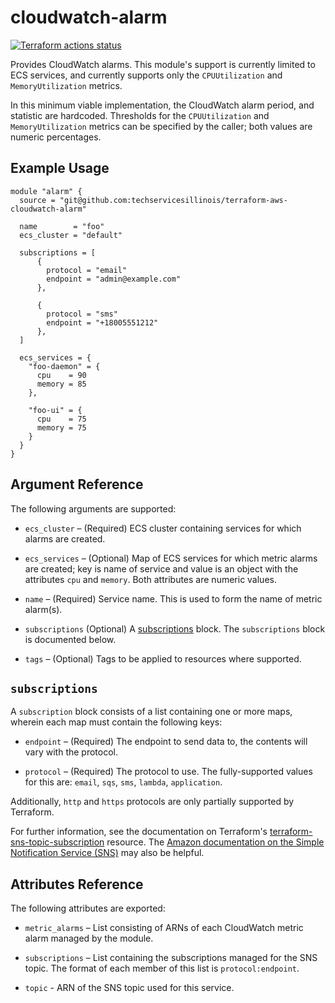 # cloudwatch-alarm

[![Terraform actions status](https://github.com/techservicesillinois/terraform-aws-cloudwatch-alarm/workflows/terraform/badge.svg)](https://github.com/techservicesillinois/terraform-aws-cloudwatch-alarm/actions)

Provides CloudWatch alarms. This module's support is currently limited to ECS
services, and currently supports only the `CPUUtilization` and `MemoryUtilization`
metrics.

In this minimum viable implementation, the CloudWatch alarm period, and
statistic are hardcoded. Thresholds for the `CPUUtilization` and
`MemoryUtilization` metrics can be specified by the caller; both values are numeric percentages.

Example Usage
-----------------

```
module "alarm" {
  source = "git@github.com:techservicesillinois/terraform-aws-cloudwatch-alarm"

  name        = "foo"
  ecs_cluster = "default"

  subscriptions = [
      {
        protocol = "email"
        endpoint = "admin@example.com"
      },

      {
        protocol = "sms"
        endpoint = "+18005551212"
      },
  ]

  ecs_services = {
    "foo-daemon" = {
      cpu    = 90
      memory = 85
    },

    "foo-ui" = {
      cpu    = 75
      memory = 75
    }
  }
}
```

Argument Reference
-----------------

The following arguments are supported:

* `ecs_cluster` – (Required) ECS cluster containing services for which alarms
are created.

* `ecs_services` – (Optional) Map of ECS services for which metric alarms are created; key is name of service and value is an object with the attributes `cpu` and `memory`.
Both attributes are numeric values.

* `name` – (Required) Service name. This is used to form the name of metric alarm(s).

* `subscriptions` (Optional) A [subscriptions](#subscriptions) block. The
`subscriptions` block is documented below.

* `tags` – (Optional) Tags to be applied to resources where supported.

`subscriptions`
------------------

A `subscription` block consists of a list containing one or more maps, wherein each
map must contain the following keys:

* `endpoint` – (Required) The endpoint to send data to, the contents will
vary with the protocol.

* `protocol` – (Required) The protocol to use. The fully-supported values
for this are: `email`, `sqs`, `sms`, `lambda`, `application`.

Additionally, `http` and `https` protocols are only partially supported by
Terraform.

For further information, see the documentation on Terraform's
[terraform-sns-topic-subscription](https://registry.terraform.io/providers/hashicorp/aws/latest/docs/resources/sns_topic_subscription) resource. The
[Amazon documentation on the Simple Notification Service (SNS)](https://docs.aws.amazon.com/sns/latest/dg/welcome.html) may also be helpful.

Attributes Reference
--------------------

The following attributes are exported:

* `metric_alarms` – List consisting of ARNs of each CloudWatch metric alarm managed by the module.

* `subscriptions` – List containing the subscriptions managed for the SNS topic. The format of each member of this list is `protocol:endpoint`.

* `topic` - ARN of the SNS topic used for this service.
